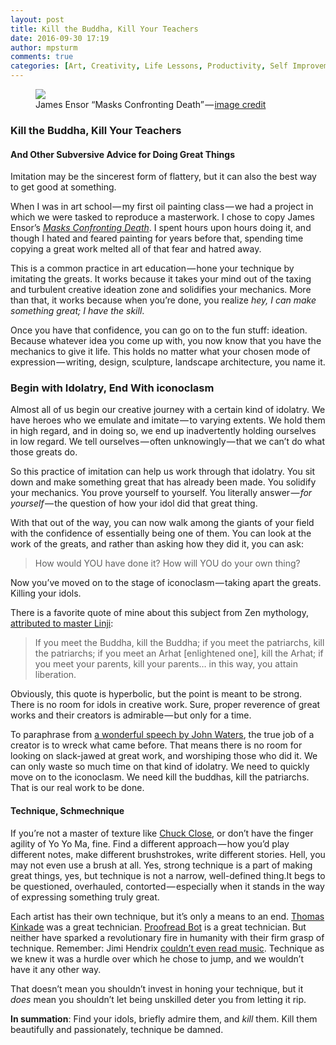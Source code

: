 ```yaml
---
layout: post
title: Kill the Buddha, Kill Your Teachers
date: 2016-09-30 17:19
author: mpsturm
comments: true
categories: [Art, Creativity, Life Lessons, Productivity, Self Improvement, Uncategorized]
---
```



<figure class="wp-caption">

<img src="https://mikesturmblog.files.wordpress.com/2016/09/6d271-0txqqrjbsfpinm6ve.jpg">

<figcaption class="wp-caption-text">James Ensor “Masks Confronting Death” — <a href="https://www.flickr.com/photos/gandalfsgallery/" target="_blank">image credit</a></figcaption></figure><h3>Kill the Buddha, Kill Your Teachers</h3>
<h4>And Other Subversive Advice for Doing Great Things</h4>
<p>Imitation may be the sincerest form of flattery, but it can also the best way to get good at something.</p>
<p>When I was in art school — my first oil painting class — we had a project in which we were tasked to reproduce a masterwork. I chose to copy James Ensor’s <a href="http://www.moma.org/collection/works/79855?locale=en" target="_blank"><em>Masks Confronting Death</em></a>. I spent hours upon hours doing it, and though I hated and feared painting for years before that, spending time copying a great work melted all of that fear and hatred away.</p>
<p>This is a common practice in art education — hone your technique by imitating the greats. It works because it takes your mind out of the taxing and turbulent creative ideation zone and solidifies your mechanics. More than that, it works because when you’re done, you realize <em>hey, I can make something great; I have the skill</em>.</p>
<p>Once you have that confidence, you can go on to the fun stuff: ideation. Because whatever idea you come up with, you now know that you have the mechanics to give it life. This holds no matter what your chosen mode of expression — writing, design, sculpture, landscape architecture, you name it.</p>
<h3>Begin with Idolatry, End With iconoclasm</h3>
<p>Almost all of us begin our creative journey with a certain kind of idolatry. We have heroes who we emulate and imitate — to varying extents. We hold them in high regard, and in doing so, we end up inadvertently holding ourselves in low regard. We tell ourselves — often unknowingly — that we can’t do what those greats do.</p>
<p>So this practice of imitation can help us work through that idolatry. You sit down and make something great that has already been made. You solidify your mechanics. You prove yourself to yourself. You literally answer — <em>for yourself</em> — the question of how your idol did that great thing.</p>
<p>With that out of the way, you can now walk among the giants of your field with the confidence of essentially being one of them. You can look at the work of the greats, and rather than asking how they did it, you can ask:</p>
<blockquote>How would YOU have done it? How will YOU do your own thing?</blockquote>
<p>Now you’ve moved on to the stage of iconoclasm — taking apart the greats. Killing your idols.</p>
<p>There is a favorite quote of mine about this subject from Zen mythology, <a href="http://www.dailybuddhism.com/archives/670" target="_blank">attributed to master Linji</a>:</p>
<blockquote>If you meet the Buddha, kill the Buddha; if you meet the patriarchs, kill the patriarchs; if you meet an Arhat [enlightened one], kill the Arhat; if you meet your parents, kill your parents… in this way, you attain liberation.</blockquote>
<p>Obviously, this quote is hyperbolic, but the point is meant to be strong. There is no room for idols in creative work. Sure, proper reverence of great works and their creators is admirable — but only for a time.</p>
<p>To paraphrase from <a href="https://youtu.be/Hl05XGifKb4" target="_blank">a wonderful speech by John Waters</a>, the true job of a creator is to wreck what came before. That means there is no room for looking on slack-jawed at great work, and worshiping those who did it. We can only waste so much time on that kind of idolatry. We need to quickly move on to the iconoclasm. We need kill the buddhas, kill the patriarchs. That is our real work to be done.</p>
<h4>Technique, Schmechnique</h4>
<p>If you’re not a master of texture like <a href="http://www.theartstory.org/artist-close-chuck.htm" target="_blank">Chuck Close</a>, or don’t have the finger agility of Yo Yo Ma, fine. Find a different approach — how you’d play different notes, make different brushstrokes, write different stories. Hell, you may not even use a brush at all. Yes, strong technique is a part of making great things, yes, but technique is not a narrow, well-defined thing.It begs to be questioned, overhauled, contorted — especially when it stands in the way of expressing something truly great.</p>
<p>Each artist has their own technique, but it’s only a means to an end. <a href="http://www.theimaginativeconservative.org/2013/11/kitsch-kitchen-sink-illustrating-conservatism-andrew-wyeth-thomas-kinkade.html" target="_blank">Thomas Kinkade</a> was a great technician. <a href="http://proofreadbot.com/" target="_blank">Proofread Bot</a> is a great technician. But neither have sparked a revolutionary fire in humanity with their firm grasp of technique. Remember: Jimi Hendrix <a href="http://ppcorn.com/us/2016/01/08/top-5-musicians-who-couldnt-read-music/" target="_blank">couldn’t even read music</a>. Technique as we knew it was a hurdle over which he chose to jump, and we wouldn’t have it any other way.</p>
<p>That doesn’t mean you shouldn’t invest in honing your technique, but it <em>does</em> mean you shouldn’t let being unskilled deter you from letting it rip.</p>
<p><strong>In summation</strong>: Find your idols, briefly admire them, and <em>kill</em> them. Kill them beautifully and passionately, technique be damned.</p>

